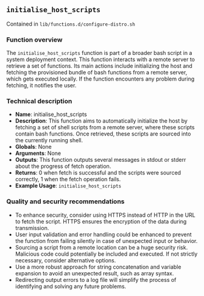 ## `initialise_host_scripts`

Contained in `lib/functions.d/configure-distro.sh`

### Function overview

The `initialise_host_scripts` function is part of a broader bash script in a system deployment context. This function interacts with a remote server to retrieve a set of functions. Its main actions include initializing the host and fetching the provisioned bundle of bash functions from a remote server, which gets executed locally. If the function encounters any problem during fetching, it notifies the user.

### Technical description

- **Name**: initialise_host_scripts
- **Description**: This function aims to automatically initialize the host by fetching a set of shell scripts from a remote server, where these scripts contain bash functions. Once retrieved, these scripts are sourced into the currently running shell.
- **Globals**: None
- **Arguments**: None
- **Outputs**: This function outputs several messages in stdout or stderr about the progress of fetch operation.
- **Returns**: 0 when fetch is successful and the scripts were sourced correctly, 1 when the fetch operation fails.
- **Example Usage**: `initialise_host_scripts`

### Quality and security recommendations

- To enhance security, consider using HTTPS instead of HTTP in the URL to fetch the script. HTTPS ensures the encryption of the data during transmission.
- User input validation and error handling could be enhanced to prevent the function from failing silently in case of unexpected input or behavior.
- Sourcing a script from a remote location can be a huge security risk. Malicious code could potentially be included and executed. If not strictly necessary, consider alternative options.
- Use a more robust approach for string concatenation and variable expansion to avoid an unexpected result, such as array syntax. 
- Redirecting output errors to a log file will simplify the process of identifying and solving any future problems.


